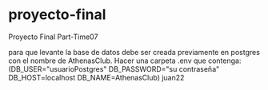 # proyecto-final
Proyecto Final Part-Time07

para que levante la base de datos debe ser creada previamente en postgres con el nombre de AthenasClub.
Hacer una carpeta .env que contenga:
(DB_USER="usuarioPostgres"
DB_PASSWORD="su contraseña"
DB_HOST=localhost
DB_NAME=AthenasClub)
juan22